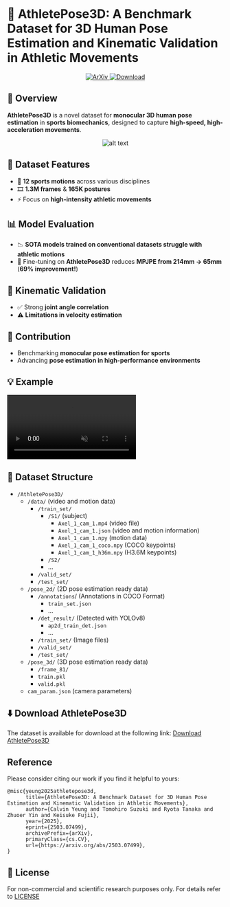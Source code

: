 # 🏃 AthletePose3D: A Benchmark Dataset for 3D Human Pose Estimation and Kinematic Validation in Athletic Movements

<p align="center">
  <a href="https://arxiv.org/abs/2503.07499">
    <img src="https://img.shields.io/badge/ArXiv-2503.07499-b31b1b?style=for-the-badge&logo=arxiv" alt="ArXiv">
  </a>
  <a href="https://github.com/calvinyeungck/AthletePose3D/tree/main/license">
    <img src="https://img.shields.io/badge/Download-AthletePose3D-blue?style=for-the-badge&logo=databricks" alt="Download">
  </a>
</p>


## 📌 Overview  
**AthletePose3D** is a novel dataset for **monocular 3D human pose estimation** in **sports biomechanics**, designed to capture **high-speed, high-acceleration movements**.  

<p align="center">
  <img src="https://github.com/calvinyeungck/AthletePose3D/blob/main/fig/cvsports2025.png" alt="alt text">
</p>

## 📂 Dataset Features  
- 🏅 **12 sports motions** across various disciplines  
- 🎞️ **1.3M frames** & **165K postures**  
- ⚡ Focus on **high-intensity athletic movements**  

## 📊 Model Evaluation  
- 📉 **SOTA models trained on conventional datasets struggle with athletic motions**  
- 🎯 Fine-tuning on **AthletePose3D** reduces **MPJPE from 214mm → 65mm** (**69% improvement!**)  

## 🔬 Kinematic Validation  
- ✅ Strong **joint angle correlation**  
- ⚠️ **Limitations in velocity estimation**  

## 🚀 Contribution  
- Benchmarking **monocular pose estimation for sports**  
- Advancing **pose estimation in high-performance environments**  

## 💡 Example 
<div><video controls src="https://github.com/user-attachments/assets/a6252b90-6b57-4a20-bf11-e4788e8bae60" muted="true"></video></div>

## 📂 Dataset Structure

- `/AthletePose3D/`
  - `/data/`                      (video and motion data)
    - `/train_set/`
      - `/S1/`                      (subject)
        - `Axel_1_cam_1.mp4`      (video file)
        - `Axel_1_cam_1.json`     (video and motion information)
        - `Axel_1_cam_1.npy`      (motion data)
        - `Axel_1_cam_1_coco.npy` (COCO keypoints)
        - `Axel_1_cam_1_h36m.npy` (H3.6M keypoints)
      - `/S2/`
      - ...
    - `/valid_set/`
    - `/test_set/`
  - `/pose_2d/`                   (2D pose estimation ready data)
    - `/annotations`/               (Annotations in COCO Format)
      - `train_set.json`
      - ...
    - `/det_result/`                (Detected with YOLOv8)
      - `ap2d_train_det.json`
      - ...
    - `/train_set/`                 (Image files)          
    - `/valid_set/`
    - `/test_set/`
  - `/pose_3d/`                   (3D pose estimation ready data)   
    - `/frame_81/`                
    - `train.pkl`
    - `valid.pkl`
  - `cam_param.json`              (camera parameters)


## ⬇️ Download AthletePose3D
The dataset is available for download at the following link: [Download AthletePose3D](https://github.com/calvinyeungck/AthletePose3D/tree/main/license)

## Reference
Please consider citing our work if you find it helpful to yours:

```
@misc{yeung2025athletepose3d,
      title={AthletePose3D: A Benchmark Dataset for 3D Human Pose Estimation and Kinematic Validation in Athletic Movements}, 
      author={Calvin Yeung and Tomohiro Suzuki and Ryota Tanaka and Zhuoer Yin and Keisuke Fujii},
      year={2025},
      eprint={2503.07499},
      archivePrefix={arXiv},
      primaryClass={cs.CV},
      url={https://arxiv.org/abs/2503.07499}, 
}
```

## 📄 License
For non-commercial and scientific research purposes only. For details refer to [LICENSE](https://github.com/calvinyeungck/AthletePose3D/tree/main/license)
